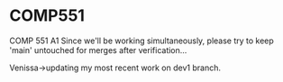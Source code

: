 # COMP551
COMP 551 A1
Since we'll be working simultaneously, please try to keep 'main' untouched for merges after verification...

Venissa->updating my most recent work on dev1 branch. 
